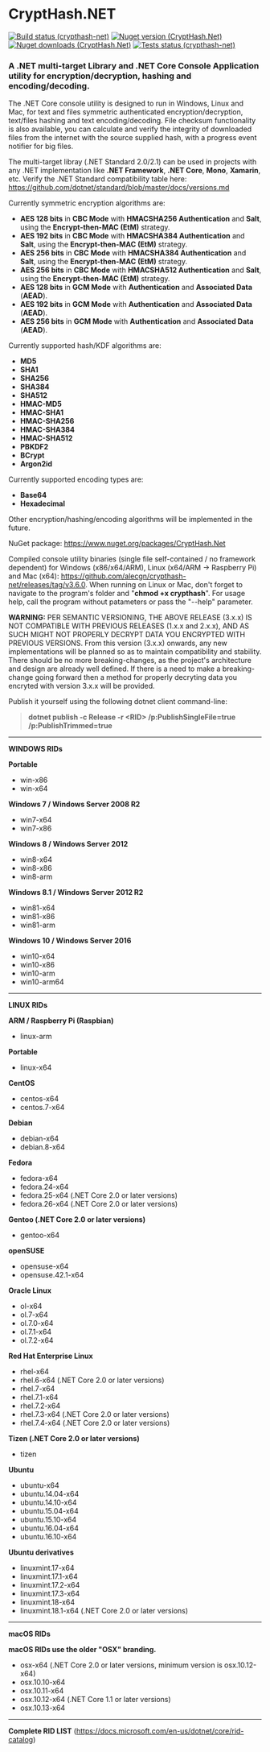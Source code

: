 # CryptHash.NET 
[![Build status (crypthash-net)](https://github.com/alecgn/crypthash-net/workflows/build/badge.svg)](#)
[![Nuget version (CryptHash.Net)](https://img.shields.io/nuget/v/CryptHash.Net)](https://nuget.org/packages/CryptHash.Net) 
[![Nuget downloads (CryptHash.Net)](https://img.shields.io/nuget/dt/CryptHash.Net)](https://nuget.org/packages/CryptHash.Net) 
[![Tests status (crypthash-net)](https://img.shields.io/appveyor/tests/alecgn/crypthash-net)](https://ci.appveyor.com/project/alecgn/crypthash-net)

### A .NET multi-target Library and .NET Core Console Application utility for encryption/decryption, hashing and encoding/decoding.

The .NET Core console utility is designed to run in Windows, Linux and Mac, for text and files symmetric authenticated encryption/decryption, text/files hashing and text encoding/decoding. File checksum functionality is also available, you can calculate and verify the integrity of downloaded files from the internet with the source supplied hash, with a progress event notifier for big files.

The multi-target libray (.NET Standard 2.0/2.1) can be used in projects with any .NET implementation like **.NET Framework**, **.NET Core**, **Mono**, **Xamarin**, etc. Verify the .NET Standard compatibility table here: https://github.com/dotnet/standard/blob/master/docs/versions.md

Currently symmetric encryption algorithms are:  
* **AES 128 bits** in **CBC Mode** with **HMACSHA256 Authentication** and **Salt**, using the **Encrypt-then-MAC (EtM)** strategy.  
* **AES 192 bits** in **CBC Mode** with **HMACSHA384 Authentication** and **Salt**, using the **Encrypt-then-MAC (EtM)** strategy.
* **AES 256 bits** in **CBC Mode** with **HMACSHA384 Authentication** and **Salt**, using the **Encrypt-then-MAC (EtM)** strategy.
* **AES 256 bits** in **CBC Mode** with **HMACSHA512 Authentication** and **Salt**, using the **Encrypt-then-MAC (EtM)** strategy.
* **AES 128 bits** in **GCM Mode** with **Authentication** and **Associated Data** (**AEAD**).
* **AES 192 bits** in **GCM Mode** with **Authentication** and **Associated Data** (**AEAD**).
* **AES 256 bits** in **GCM Mode** with **Authentication** and **Associated Data** (**AEAD**).

Currently supported hash/KDF algorithms are:  
* **MD5**  
* **SHA1**  
* **SHA256**  
* **SHA384**  
* **SHA512**  
* **HMAC-MD5**  
* **HMAC-SHA1**  
* **HMAC-SHA256**  
* **HMAC-SHA384**  
* **HMAC-SHA512**  
* **PBKDF2**  
* **BCrypt**  
* **Argon2id**

Currently supported encoding types are:  
* **Base64**  
* **Hexadecimal**  

Other encryption/hashing/encoding algorithms will be implemented in the future.

NuGet package: https://www.nuget.org/packages/CryptHash.Net

Compiled console utility binaries (single file self-contained / no framework dependent) for Windows (x86/x64/ARM), Linux (x64/ARM -> Raspberry Pi) and Mac (x64): https://github.com/alecgn/crypthash-net/releases/tag/v3.6.0.  When running on Linux or Mac, don't forget to navigate to the program's folder and "**chmod +x crypthash**".  For usage help, call the program without patameters or pass the "--help" parameter.  

**WARNING:** PER SEMANTIC VERSIONING, THE ABOVE RELEASE (3.x.x) IS NOT COMPATIBLE WITH PREVIOUS RELEASES (1.x.x and 2.x.x), AND AS SUCH MIGHT NOT PROPERLY DECRYPT DATA YOU ENCRYPTED WITH PREVIOUS VERSIONS.
From this version (3.x.x) onwards, any new implementations will be planned so as to maintain compatibility and stability. There should be no more breaking-changes, as the project's architecture and design are already well defined. If there is a need to make a breaking-change going forward then a method for properly decryting data you encryted with version 3.x.x will be provided.

Publish it yourself using the following dotnet client command-line:

>**dotnet publish -c Release -r \<RID\> /p:PublishSingleFile=true /p:PublishTrimmed=true**
--------------------------------------------------
**WINDOWS RIDs**

**Portable**
- win-x86
- win-x64

**Windows 7 / Windows Server 2008 R2**
- win7-x64
- win7-x86

**Windows 8 / Windows Server 2012**
- win8-x64
- win8-x86
- win8-arm

**Windows 8.1 / Windows Server 2012 R2**
- win81-x64
- win81-x86
- win81-arm

**Windows 10 / Windows Server 2016**
- win10-x64
- win10-x86
- win10-arm
- win10-arm64

--------------------------------------------------

**LINUX RIDs**

**ARM / Raspberry Pi (Raspbian)**
- linux-arm

**Portable**
- linux-x64

**CentOS**
- centos-x64
- centos.7-x64

**Debian**
- debian-x64
- debian.8-x64

**Fedora**
- fedora-x64
- fedora.24-x64
- fedora.25-x64 (.NET Core 2.0 or later versions)
- fedora.26-x64 (.NET Core 2.0 or later versions)

**Gentoo (.NET Core 2.0 or later versions)**
- gentoo-x64

**openSUSE**
- opensuse-x64
- opensuse.42.1-x64

**Oracle Linux**
- ol-x64
- ol.7-x64
- ol.7.0-x64
- ol.7.1-x64
- ol.7.2-x64

**Red Hat Enterprise Linux**
- rhel-x64
- rhel.6-x64 (.NET Core 2.0 or later versions)
- rhel.7-x64
- rhel.7.1-x64
- rhel.7.2-x64
- rhel.7.3-x64 (.NET Core 2.0 or later versions)
- rhel.7.4-x64 (.NET Core 2.0 or later versions)

**Tizen (.NET Core 2.0 or later versions)**
- tizen

**Ubuntu**
- ubuntu-x64
- ubuntu.14.04-x64
- ubuntu.14.10-x64
- ubuntu.15.04-x64
- ubuntu.15.10-x64
- ubuntu.16.04-x64
- ubuntu.16.10-x64

**Ubuntu derivatives**
- linuxmint.17-x64
- linuxmint.17.1-x64
- linuxmint.17.2-x64
- linuxmint.17.3-x64
- linuxmint.18-x64
- linuxmint.18.1-x64 (.NET Core 2.0 or later versions)

--------------------------------------------------

**macOS RIDs**

**macOS RIDs use the older "OSX" branding.**
- osx-x64 (.NET Core 2.0 or later versions, minimum version is osx.10.12-x64)
- osx.10.10-x64
- osx.10.11-x64
- osx.10.12-x64 (.NET Core 1.1 or later versions)
- osx.10.13-x64

--------------------------------------------------

**Complete RID LIST**
(https://docs.microsoft.com/en-us/dotnet/core/rid-catalog)
